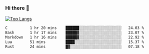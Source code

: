 ### Hi there 👋

<!--
**3Xpl0it3r/3Xpl0it3r** is a ✨ _special_ ✨ repository because its `README.md` (this file) appears on your GitHub profile.

Here are some ideas to get you started:

- 🔭 I’m currently working on ...
- 🌱 I’m currently learning ...
- 👯 I’m looking to collaborate on ...
- 🤔 I’m looking for help with ...
- 💬 Ask me about ...
- 📫 How to reach me: ...
- 😄 Pronouns: ...
- ⚡ Fun fact: ...
-->


[![Top Langs](https://github-readme-stats.vercel.app/api/top-langs/?username=3Xpl0it3r&layout=compact)](https://github.com/3Xpl0it3r/3Xpl0it3r)

<!--START_SECTION:waka-->

```txt
C          1 hr 20 mins    ██████░░░░░░░░░░░░░░░░░░░   24.03 %
Bash       1 hr 17 mins    █████▓░░░░░░░░░░░░░░░░░░░   23.07 %
Markdown   1 hr 16 mins    █████▓░░░░░░░░░░░░░░░░░░░   22.92 %
Lua        51 mins         ████░░░░░░░░░░░░░░░░░░░░░   15.37 %
Rust       24 mins         █▓░░░░░░░░░░░░░░░░░░░░░░░   07.18 %
```

<!--END_SECTION:waka-->
